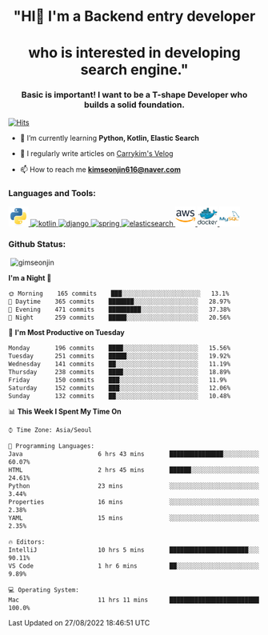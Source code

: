 <h1 align="center">"HI👋 I'm a Backend entry developer </h1>
<h1 align="center"> who is interested in developing search engine."</h1>
<h3 align="center">Basic is important! I want to be a T-shape Developer who builds a solid foundation.</h3>

[![Hits](https://hits.seeyoufarm.com/api/count/incr/badge.svg?url=https%3A%2F%2Fgithub.com%2Fgimseonjin&count_bg=%2318BFE5&title_bg=%23555555&icon=ko-fi.svg&icon_color=%23E7E7E7&title=hits&edge_flat=false)](https://hits.seeyoufarm.com)

- 🌱 I’m currently learning **Python, Kotlin, Elastic Search**

- 📝 I regularly write articles on [Carrykim's Velog](https://velog.io/@carrykim)

- 📫 How to reach me **kimseonjin616@naver.com**


<h3 align="left">Languages and Tools:</h3>
<p align="left"> 
 <a href="https://www.python.org" target="_blank" rel="noreferrer"> 
  <img src="https://raw.githubusercontent.com/devicons/devicon/master/icons/python/python-original.svg" alt="python" width="8%" height="8%"/> 
 </a> <a href="https://kotlinlang.org" target="_blank" rel="noreferrer"> <img src="https://www.vectorlogo.zone/logos/kotlinlang/kotlinlang-icon.svg" alt="kotlin" width="8%" height="8%"/> </a>   <a href="https://www.djangoproject.com/" target="_blank" rel="noreferrer"> <img src="https://cdn.worldvectorlogo.com/logos/django.svg" alt="django" width="6%" height="5%"/> </a>
<a href="https://spring.io/" target="_blank" rel="noreferrer"> <img src="https://www.vectorlogo.zone/logos/springio/springio-icon.svg" alt="spring" width="8%" height="8%"/> </a> <a href="https://www.elastic.co" target="_blank" rel="noreferrer"> <img src="https://www.vectorlogo.zone/logos/elastic/elastic-icon.svg" alt="elasticsearch" width="8%" height="8%"/> </a> <a href="https://aws.amazon.com" target="_blank" rel="noreferrer"> <img src="https://raw.githubusercontent.com/devicons/devicon/master/icons/amazonwebservices/amazonwebservices-original-wordmark.svg" alt="aws" width="8%" height="8%"/> </a> <a href="https://www.docker.com/" target="_blank" rel="noreferrer"> <img src="https://raw.githubusercontent.com/devicons/devicon/master/icons/docker/docker-original-wordmark.svg" alt="docker" width="8%" height="8%"/> </a>   
<a href="https://www.mysql.com/" target="_blank" rel="noreferrer"><img src="https://raw.githubusercontent.com/devicons/devicon/master/icons/mysql/mysql-original-wordmark.svg" alt="mysql" width="8%" height="8%"/> </a> </p>


<h3 align="left">Github Status:</h3>
<p align="left">
 <p>&nbsp;<img align="center" src="https://github-readme-stats.vercel.app/api?username=gimseonjin&show_icons=true&locale=en" alt="gimseonjin" /></p>
</p>


<!--START_SECTION:waka-->
**I'm a Night 🦉** 

```text
🌞 Morning    165 commits    ███░░░░░░░░░░░░░░░░░░░░░░   13.1% 
🌆 Daytime    365 commits    ███████░░░░░░░░░░░░░░░░░░   28.97% 
🌃 Evening    471 commits    █████████░░░░░░░░░░░░░░░░   37.38% 
🌙 Night      259 commits    █████░░░░░░░░░░░░░░░░░░░░   20.56%

```
📅 **I'm Most Productive on Tuesday** 

```text
Monday       196 commits    ████░░░░░░░░░░░░░░░░░░░░░   15.56% 
Tuesday      251 commits    █████░░░░░░░░░░░░░░░░░░░░   19.92% 
Wednesday    141 commits    ██░░░░░░░░░░░░░░░░░░░░░░░   11.19% 
Thursday     238 commits    ████░░░░░░░░░░░░░░░░░░░░░   18.89% 
Friday       150 commits    ███░░░░░░░░░░░░░░░░░░░░░░   11.9% 
Saturday     152 commits    ███░░░░░░░░░░░░░░░░░░░░░░   12.06% 
Sunday       132 commits    ██░░░░░░░░░░░░░░░░░░░░░░░   10.48%

```


📊 **This Week I Spent My Time On** 

```text
⌚︎ Time Zone: Asia/Seoul

💬 Programming Languages: 
Java                     6 hrs 43 mins       ███████████████░░░░░░░░░░   60.07% 
HTML                     2 hrs 45 mins       ██████░░░░░░░░░░░░░░░░░░░   24.61% 
Python                   23 mins             ░░░░░░░░░░░░░░░░░░░░░░░░░   3.44% 
Properties               16 mins             ░░░░░░░░░░░░░░░░░░░░░░░░░   2.38% 
YAML                     15 mins             ░░░░░░░░░░░░░░░░░░░░░░░░░   2.35%

🔥 Editors: 
IntelliJ                 10 hrs 5 mins       ██████████████████████░░░   90.11% 
VS Code                  1 hr 6 mins         ██░░░░░░░░░░░░░░░░░░░░░░░   9.89%

💻 Operating System: 
Mac                      11 hrs 11 mins      █████████████████████████   100.0%

```


 Last Updated on 27/08/2022 18:46:51 UTC
<!--END_SECTION:waka-->
